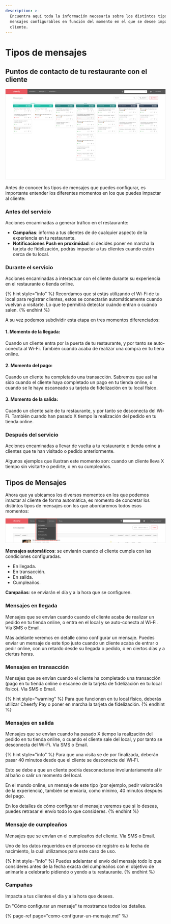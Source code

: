 ```yaml
---
description: >-
  Encuentra aquí toda la información necesaria sobre los distintos tipos de
  mensajes configurables en función del momento en el que se desee impactar al
  cliente.
---
```


# Tipos de mensajes

## Puntos de contacto de tu restaurante con el cliente

![](../../.gitbook/assets/image%20%28109%29.png)

Antes de conocer los tipos de mensajes que puedes configurar, es importante entender los diferentes momentos en los que puedes impactar al cliente:

### Antes del servicio

Acciones encaminadas a generar tráfico en el restaurante:

* **Campañas**: informa a tus clientes de de cualquier aspecto de la experiencia en tu restaurante.
* **Notificaciones Push en proximidad**: si decides poner en marcha la tarjeta de fidelización, podrás impactar a tus clientes cuando estén cerca de tu local.

### Durante el servicio

Acciones encaminadas a interactuar con el cliente durante su experiencia en el restaurante o tienda online. 

{% hint style="info" %}
Recordamos que si estás utilizando el Wi-Fi de tu local para registrar clientes, estos se conectarán automáticamente cuando vuelvan a visitarte. Lo que te permitirá detectar cuándo entran o cuándo salen.
{% endhint %}

A su vez podemos subdividir esta etapa en tres momentos diferenciados:

#### 1. Momento de la llegada: 

Cuando un cliente entra por la puerta de tu restaurante, y por tanto se auto-conecta al Wi-Fi. También cuando acaba de realizar una compra en tu tiena online.

#### 2. Momento del pago:

Cuando un cliente ha completado una transacción. Sabremos que así ha sido cuando el cliente haya completado un pago en tu tienda online, o cuando se le haya escaneado su tarjeta de fidelización en tu local físico.

#### 3. Momento de la salida:

Cuando un cliente sale de tu restaurante, y por tanto se desconecta del Wi-Fi. También cuando han pasado X tiempo la realización del pedido en tu tienda online.

### Después del servicio

Acciones encaminadas a llevar de vuelta a tu restaurante o tienda onine a clientes que te han visitado o pedido anteriormente.

Algunos ejemplos que ilustran este momento son: cuando un cliente lleva X tiempo sin visitarte o pedirte, o en su cumpleaños.

## Tipos de Mensajes

Ahora que ya ubicamos los diversos momentos en los que podemos imactar al cliente de forma automática, es momento de concretar los distintos tipos de mensajes con los que abordaremos todos esos momentos:

![](../../.gitbook/assets/image%20%28111%29.png)

**Mensajes automáticos**: se enviarán cuando el cliente cumpla con las condiciones configuradas.

* En llegada.
* En transacción.
* En salida.
* Cumpleaños.

**Campañas**: se enviarán el día y a la hora que se configuren.

### Mensajes en llegada

Mensajes que se envían cuando cuando el cliente acaba de realizar un pedido en tu tienda online, o entra en el local y se auto-conecta al Wi-Fi. Vía SMS o Email.

Más adelante veremos en detalle cómo configurar un mensaje. Puedes enviar un mensaje de este tipo justo cuando un cliente acaba de entrar o pedir online, con un retardo desde su llegada o pedido, o en ciertos días y a ciertas horas.

### Mensajes en transacción

Mensajes que se envían cuando el cliente ha completado una transacción \(pago en tu tienda online o escaneo de la tarjeta de fidelización en tu local físico\). Vía SMS o Email.

{% hint style="warning" %}
Para que funcionen en tu local físico, deberás utilizar Cheerfy Pay o poner en marcha la tarjeta de fidelización.
{% endhint %}

### Mensajes en salida

Mensajes que se envían cuando ha pasado X tiempo la realización del pedido en tu tienda online, o cuando el cliente sale del local, y por tanto se desconecta del Wi-Fi. Vía SMS o Email.

{% hint style="info" %}
Para que una visita se de por finalizada, deberán pasar 40 minutos desde que el cliente se desconecte del Wi-Fi. 

Esto se debe a que un cliente podría desconectarse involuntariamente al ir al baño o salir un momento del local.

En el mundo online, un mensaje de este tipo \(por ejemplo, pedir valoración de la experiencia\), también se enviaría, como mínimo, 40 minutos después del pago.

En los detalles de cómo configurar el mensaje veremos que si lo deseas, puedes retrasar el envío todo lo que consideres.
{% endhint %}

### Mensaje de cumpleaños

Mensajes que se envían en el cumpleaños del cliente. Vía SMS o Email.

Uno de los datos requeridos en el proceso de registro es la fecha de nacimiento, la cuál utilizamos para este caso de uso.

{% hint style="info" %}
Puedes adelantar el envío del mensaje todo lo que consideres antes de la fecha exacta del cumpleaños con el objetivo de animarle a celebrarlo pidiendo o yendo a tu restaurante.
{% endhint %}

### Campañas

Impacta a tus clientes el día y a la hora que desees.

En "Cómo configurar un mensaje" te mostramos todos los detalles.

{% page-ref page="como-configurar-un-mensaje.md" %}


